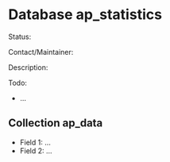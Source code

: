# Database ap_statistics

Status:

Contact/Maintainer:

Description:

Todo:
* ...


## Collection ap_data
* Field 1: ...
* Field 2: ...

